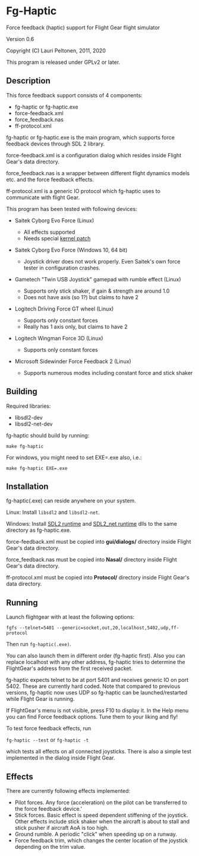 Fg-Haptic
=========

Force feedback (haptic) support for Flight Gear flight simulator

Version 0.6

Copyright (C) Lauri Peltonen, 2011, 2020

This program is released under GPLv2 or later.


Description
-----------

This force feedback support consists of 4 components:
- fg-haptic or fg-haptic.exe
- force-feedback.xml
- force_feedback.nas
- ff-protocol.xml

fg-haptic or fg-haptic.exe is the main program, which
supports force feedback devices through SDL 2 library.

force-feedback.xml is a configuration dialog which resides
inside Flight Gear's data directory.

force_feedback.nas is a wrapper between different flight
dynamics models etc. and the force feedback effects.

ff-protocol.xml is a generic IO protocol which fg-haptic
uses to communicate with flight Gear.

This program has been tested with following devices:

- Saitek Cyborg Evo Force (Linux)
  * All effects supported
  * Needs special [kernel patch](https://github.com/zanppa/hid-pidff/)

- Saitek Cyborg Evo Force (Windows 10, 64 bit)
  * Joystick driver does not work properly. Even Saitek's own force tester in configuration crashes.

- Gametech "Twin USB Joystick" gamepad with rumble effect (Linux)
  * Supports only stick shaker, if gain & strength are around 1.0
  * Does not have axis (so 1?) but claims to have 2

- Logitech Driving Force GT wheel (Linux)
  * Supports only constant forces
  * Really has 1 axis only, but claims to have 2

- Logitech Wingman Force 3D (Linux)
  * Supports only constant forces

- Microsoft Sidewinder Force Feedback 2 (Linux)
  * Supports numerous modes including constant force and stick shaker


Building
--------

Required libraries:
- libsdl2-dev
- libsdl2-net-dev

fg-haptic should build by running:

    make fg-haptic


For windows, you might need to set EXE=.exe also, i.e.:

    make fg-haptic EXE=.exe



Installation
------------

fg-haptic(.exe) can reside anywhere on your system.

Linux: Install `libsdl2` and `libsdl2-net`.

Windows: Install [SDL2 runtime](https://www.libsdl.org/download-2.0.php) and [SDL2_net runtime](https://www.libsdl.org/projects/SDL_net/) dlls to the same directory as fg-haptic.exe.

force-feedback.xml must be copied into **gui/dialogs/** directory
inside Flight Gear's data directory.

force_feedback.nas must be copied into **Nasal/** directory
inside Flight Gear's data directory.

ff-protocol.xml must be copied into **Protocol/** directory
inside Flight Gear's data directory.



Running
-------

Launch flightgear with at least the following options:

    fgfs --telnet=5401 --generic=socket,out,20,localhost,5402,udp,ff-protocol

Then run ```fg-haptic(.exe)```.

You can also launch them in different order (fg-haptic first). Also you can 
replace localhost with any other address, fg-haptic tries to determine the
FlightGear's address from the first received packet.

fg-haptic expects telnet to be at port 5401 and receives generic IO on port
5402. These are currently hard coded. Note that compared to previous versions,
fg-haptic now uses UDP so fg-haptic can be launched/restarted while Flight Gear
is running.

If FlightGear's menu is not visible, press F10 to display it.
In the Help menu you can find Force feedback options.
Tune them to your liking and fly!

To test force feedback effects, run

```fg-haptic --test```    or  ```fg-haptic -t```

which tests all effects on all connected joysticks. There is also a simple test
implemented in the dialog inside Flight Gear.

Effects
-------

There are currently following effects implemented:
- Pilot forces. Any force (acceleration) on the pilot can be transferred to the
force feedback device.'
- Stick forces. Basic effect is speed dependent stiffening of the joystick. Other
effects include stick shaker when the aircraft is about to stall and stick pusher
if aircraft AoA is too high.
- Ground rumble. A periodic "click" when speeding up on a runway.
- Force feedback trim, which changes the center location of the joystick depending
on the trim value.
